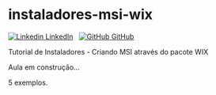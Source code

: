 # instaladores-msi-wix
[![Linkedin](https://i.stack.imgur.com/gVE0j.png) LinkedIn](https://www.linkedin.com/in/miguel-penteado-760486a9/)
&nbsp;
[![GitHub](https://i.stack.imgur.com/tskMh.png) GitHub](https://github.com/miguel7penteado)

Tutorial de Instaladores - Criando MSI através do pacote WIX

Aula em construção...

5 exemplos. 


